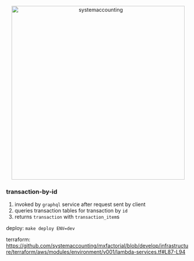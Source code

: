 <p align="center">
  <img width="475" alt="systemaccounting" src="https://user-images.githubusercontent.com/12200465/37568924-06f05d08-2a99-11e8-8891-60f373b33421.png">
</p>

### transaction-by-id

1. invoked by `graphql` service after request sent by client
1. queries transaction tables for transaction by `id`
1. returns `transaction` with `transaction_item`s

deploy: `make deploy ENV=dev`

terraform: https://github.com/systemaccounting/mxfactorial/blob/develop/infrastructure/terraform/aws/modules/environment/v001/lambda-services.tf#L87-L94